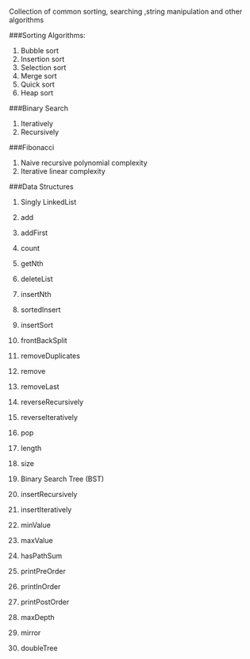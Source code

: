 Collection of common sorting, searching ,string manipulation and other algorithms

###Sorting Algorithms:
1. Bubble sort
2. Insertion sort
3. Selection sort
4. Merge sort
5. Quick sort
6. Heap sort

###Binary Search
1. Iteratively
2. Recursively

###Fibonacci
1. Naive recursive polynomial complexity
2. Iterative linear complexity

###Data Structures
1. Singly LinkedList
  1. add
  2. addFirst
  3. count
  4. getNth
  5. deleteList
  6. insertNth
  7. sortedInsert
  8. insertSort
  9. frontBackSplit
  10. removeDuplicates
  11. remove
  12. removeLast
  13. reverseRecursively
  14. reverseIteratively
  15. pop
  16. length
  17. size

2. Binary Search Tree (BST)
  1. insertRecursively
  2. insertIteratively
  3. minValue
  4. maxValue
  5. hasPathSum
  6. printPreOrder
  7. printInOrder
  8. printPostOrder
  9. maxDepth
  10. mirror
  11. doubleTree
